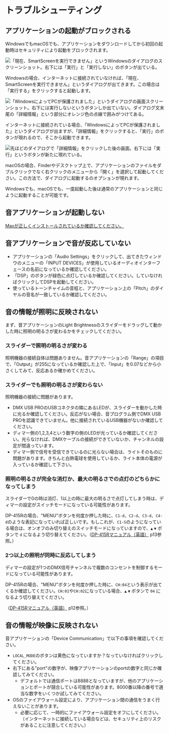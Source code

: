 # トラブルシューティング

## アプリケーションの起動がブロックされる

WindowsでもmacOSでも、アプリケーションをダウンロードしてから初回の起動時はセキュリティにより起動をブロックされます。

![「現在、SmartScreenを実行できません」というWindowsのダイアログのスクリーンショット。右下には「実行」と「実行しない」のボタンが出ている。](../img/windowsdefender1.png)

Windowsの場合、インターネットに接続されていなければ、「現在、SmartScreenを実行できません」というダイアログが出てきます。この場合は「実行する」をクリックすると起動します。

![「WindowsによってPCが保護されました」というダイアログの画面スクリーンショット。右下には実行しないというボタンしか出ていない。ダイアログ文末尾の「詳細情報」という部分にオレンジ色の点線で囲みがつけてある。](../img/windowsdefender2.png)

インターネットに接続されている場合、「WindowsによってPCが保護されました」というダイアログが出ますが、「詳細情報」をクリックすると、「実行」のボタンが現れるので、そこから起動できます。

![先ほどのダイアログで「詳細情報」をクリックした後の画面。右下には「実行」というボタンが新たに現れている。](../img/windowsdefender3.png)

macOSの場合、Finderやデスクトップ上で、アプリケーションのファイルをダブルクリックでなく右クリックのメニューから「開く」を選択して起動してください。この方法で、ダイアログに起動するのオプションが現れます。

Windowsでも、macOSでも、一度起動した後は通常のアプリケーションと同じように起動することが可能です。

## 音アプリケーションが起動しない

[Maxが正しくインストールされているか確認してください。](../Preparation/Software/index.md#cycling-74-max)

## 音アプリケーションで音が反応していない

- アプリケーションの「Audio Settings」をクリックして、出てきたウィンドウのメニューの「INPUT DEVICES」が使用しているオーディオインターフェースの名前になっているか確認してください。
- 「DSP」のボタンが緑色に点灯しているか確認してください。していなければクリックしてDSPを起動してください。
- 使っているトーンチャイムの音程と、アプリケーション上の「Pitch」のダイヤルの音名が一致しているか確認してください。

## 音の情報が照明に反映されない

まず、音アプリケーションのLight Brightnessのスライダーをドラッグして動かした時に照明の明るさが変わるかをチェックしてください。

### スライダーで照明の明るさが変わる

照明機器の接続自体は問題ありません。音アプリケーションの「Range」の項目で、「Output」が255になっているか確認した上で、「Input」を0.07などから小さくしてみて、反応あるか確かめてください。

### スライダーでも照明の明るさが変わらない

照明機器の接続に問題があります。

- DMX USB PROのUSBコネクタの隣にあるLEDが、スライダーを動かした時に光るか確認してください。反応がない場合、音プログラム側でDMX USB PROを認識できていません。他に接続されているUSB機器がないか確認してください。
- ディマー側の1,2,3,4という数字の側のLEDが光っているか確認してください。光らなければ、DMXケーブルの接続ができていないか、チャンネルの設定が間違っています。
- ディマー側で信号を受信できているのに光らない場合は、ライトそのものに問題があります。きちんと白熱電球を使用しているか、ライト本体の電源が入っているか確認して下さい。

### 照明の明るさが完全な消灯か、最大の明るさでの点灯のどちらかになってしまう

スライダーで0の時は消灯、1以上の時に最大の明るさで点灯してしまう時は、ディマーの設定がスイッチモードになっている可能性があります。

DP-415Rの場合、"MENU"ボタンを何度か押した時に、`C1-d`、`C2-d`、`C3-d`、`C4-d`のような表記になっていれば正しいです。もしこれが、`C1-S`のようになっている場合は、オンオフのみ切り替えのスイッチモードになっていますので、`▲` `▼` ボタンで `d` になるよう切り替えてください。（[DP-415Rマニュアル（英語）](https://d295jznhem2tn9.cloudfront.net/ItemRelatedFiles/11443/dp-415r.pdf) p13参照。）

### 2つ以上の照明が同時に反応してしまう

ディマーの設定が1つのDMX信号チャンネルで複数のコンセントを制御するモードになっている可能性があります。

DP-415Rの場合、"MENU"ボタンを何度か押した時に、`CH:04`という表示が出てくるか確認してください。`CH:01`や`CH:02`になっている場合、`▲` `▼` ボタンで `04` になるよう切り替えてください。

（[DP-415Rマニュアル（英語）](https://d295jznhem2tn9.cloudfront.net/ItemRelatedFiles/11443/dp-415r.pdf) p12参照。）

## 音の情報が映像に反映されない

音アプリケーションの「Device Communication」で以下の事項を確認してください。

- `LOCAL_MODE`のボタンは黄色になっていますか？なっていなければクリックしてください。
- 右下にある"port"の数字が、映像アプリケーションのportの数字と同じか確認してみてください。
    + デフォルトでは通信ポートは8888となっていますが、他のアプリケーションとポートが競合している可能性があります。8000番以降の番号で適当な数字をいくつか試してみてください。
- OSのファイアウォール設定により、アプリケーション間の通信をうまく行えないことがあります。
    + 必要に応じて、一時的にファイアウォール設定をオフにしてください。（インターネットに接続している場合などは、セキュリティ上のリスクがあることに注意してください。）